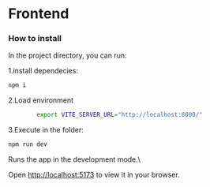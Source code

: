 # Frontend

### How to install

In the project directory, you can run:

1.install dependecies:
```bash
npm i
```
2.Load environment

```bash 
        export VITE_SERVER_URL="http://localhost:8000/"
```

3.Execute in the folder: 
```bash
npm run dev
```

  

Runs the app in the development mode.\

Open [http://localhost:5173](http://localhost:5173) to view it in your browser.
